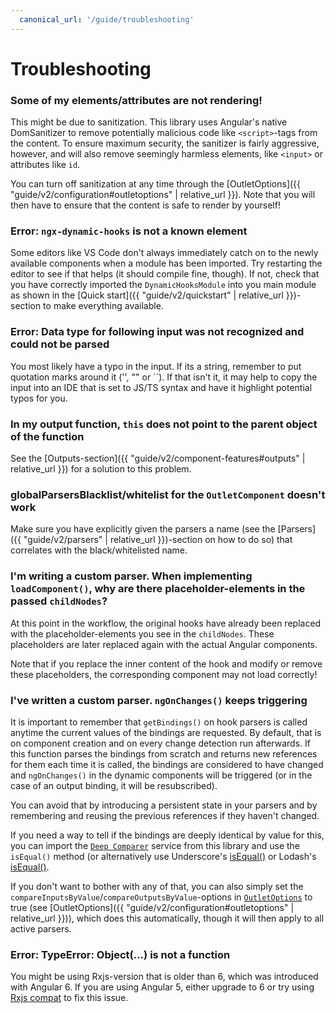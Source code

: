 ```yaml
---
  canonical_url: '/guide/troubleshooting'
---
```


# Troubleshooting

### **Some of my elements/attributes are not rendering!**

This might be due to sanitization. This library uses Angular's native DomSanitizer to remove potentially malicious code like `<script>`-tags from the content. To ensure maximum security, the sanitizer is fairly aggressive, however, and will also remove seemingly harmless elements, like `<input>` or attributes like `id`.

You can turn off sanitization at any time through the [OutletOptions]({{ "guide/v2/configuration#outletoptions" | relative_url }}). Note that you will then have to ensure that the content is safe to render by yourself!

### **Error: `ngx-dynamic-hooks` is not a known element**

Some editors like VS Code don't always immediately catch on to the newly available components when a module has been imported. Try restarting the editor to see if that helps (it should compile fine, though). If not, check that you have correctly imported the `DynamicHooksModule` into you main module as shown in the [Quick start]({{ "guide/v2/quickstart" | relative_url }})-section to make everything available.

### **Error: Data type for following input was not recognized and could not be parsed**

You most likely have a typo in the input. If its a string, remember to put quotation marks around it ('', "" or ``). If that isn't it, it may help to copy the input into an IDE that is set to JS/TS syntax and have it highlight potential typos for you.

### **In my output function, `this` does not point to the parent object of the function**

See the [Outputs-section]({{ "guide/v2/component-features#outputs" | relative_url }}) for a solution to this problem.

### **globalParsersBlacklist/whitelist for the `OutletComponent` doesn't work**

Make sure you have explicitly given the parsers a name (see the [Parsers]({{ "guide/v2/parsers" | relative_url }})-section on how to do so) that correlates with the black/whitelisted name.

### **I'm writing a custom parser. When implementing `loadComponent()`, why are there placeholder-elements in the passed `childNodes`?**

At this point in the workflow, the original hooks have already been replaced with the placeholder-elements you see in the `childNodes`. These placeholders are later replaced again with the actual Angular components. 

Note that if you replace the inner content of the hook and modify or remove these placeholders, the corresponding component may not load correctly!

### **I've written a custom parser. `ngOnChanges()` keeps triggering**

It is important to remember that `getBindings()` on hook parsers is called anytime the current values of the bindings are requested. By default, that is on component creation and on every change detection run afterwards. If this function parses the bindings from scratch and returns new references for them each time it is called, the bindings are considered to have changed and `ngOnChanges()` in the dynamic components will be triggered (or in the case of an output binding, it will be resubscribed). 

You can avoid that by introducing a persistent state in your parsers and by remembering and reusing the previous references if they haven't changed. 

If you need a way to tell if the bindings are deeply identical by value for this, you can import the <a href="https://github.com/angular-dynamic-hooks/ngx-dynamic-hooks/blob/9b31ba5872a057c33a5464f638ac234fd6144963/projects/ngx-dynamic-hooks/src/lib/utils/deepComparer.ts" target="_blank">`Deep Comparer`</a> service from this library and use the `isEqual()` method (or alternatively use Underscore's <a href="https://underscorejs.org/#isEqual" target="_blank">isEqual()</a> or Lodash's <a href="https://lodash.com/docs/#isEqual" target="_blank">isEqual()</a>.

If you don't want to bother with any of that, you can also simply set the `compareInputsByValue`/`compareOutputsByValue`-options in <a href="https://github.com/angular-dynamic-hooks/ngx-dynamic-hooks/blob/9b31ba5872a057c33a5464f638ac234fd6144963/projects/ngx-dynamic-hooks/src/lib/components/outlet/options/options.ts" target="_blank">`OutletOptions`</a> to true (see [OutletOptions]({{ "guide/v2/configuration#outletoptions" | relative_url }})), which does this automatically, though it will then apply to all active parsers.

### **Error: TypeError: Object(…) is not a function**

You might be using Rxjs-version that is older than 6, which was introduced with Angular 6. If you are using Angular 5, either upgrade to 6 or try using <a href="https://www.npmjs.com/package/rxjs-compat" target="_blank">Rxjs compat</a> to fix this issue.